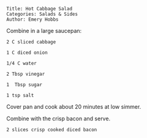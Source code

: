 ~~~ recipe-info
Title: Hot Cabbage Salad
Categories: Salads & Sides
Author: Emery Hobbs
~~~

Combine in a large saucepan:

~~~ recipe-ingredients
2 C sliced cabbage

1 C diced onion

1/4 C water

2 Tbsp vinegar

1  Tbsp sugar

1 tsp salt
~~~

Cover pan and cook about 20 minutes at low simmer.

Combine with the crisp bacon and serve.

~~~ recipe-ingredients
2 slices crisp cooked diced bacon
~~~
